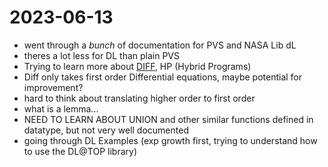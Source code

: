 2023-06-13
==========
- went through a *bunch* of documentation for PVS and NASA Lib dL
- theres a lot less for DL than plain PVS
- Trying to learn more about [DIFF](), HP (Hybrid Programs)
- Diff only takes first order Differential equations, maybe potential for improvement?
- hard to think about translating higher order to first order
- what is a lemma...
- NEED TO LEARN ABOUT UNION and other similar functions defined in datatype, but not very well documented
- going through DL Examples (exp growth first, trying to understand how to use the DL@TOP library)
